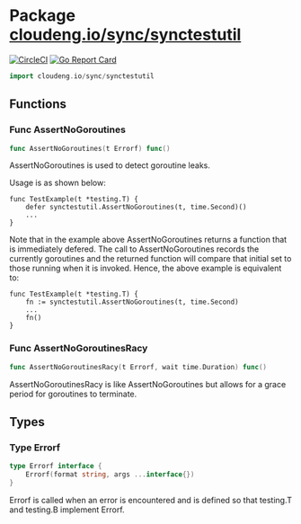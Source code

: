 # Package [cloudeng.io/sync/synctestutil](https://pkg.go.dev/cloudeng.io/sync/synctestutil?tab=doc)
[![CircleCI](https://circleci.com/gh/cloudengio/go.gotools.svg?style=svg)](https://circleci.com/gh/cloudengio/go.gotools) [![Go Report Card](https://goreportcard.com/badge/cloudeng.io/sync/synctestutil)](https://goreportcard.com/report/cloudeng.io/sync/synctestutil)

```go
import cloudeng.io/sync/synctestutil
```


## Functions
### Func AssertNoGoroutines
```go
func AssertNoGoroutines(t Errorf) func()
```
AssertNoGoroutines is used to detect goroutine leaks.

Usage is as shown below:

    func TestExample(t *testing.T) {
    	defer synctestutil.AssertNoGoroutines(t, time.Second)()
    	...
    }

Note that in the example above AssertNoGoroutines returns a function that is
immediately defered. The call to AssertNoGoroutines records the currently
goroutines and the returned function will compare that initial set to those
running when it is invoked. Hence, the above example is equivalent to:

    func TestExample(t *testing.T) {
    	fn := synctestutil.AssertNoGoroutines(t, time.Second)
    	...
    	fn()
    }

### Func AssertNoGoroutinesRacy
```go
func AssertNoGoroutinesRacy(t Errorf, wait time.Duration) func()
```
AssertNoGoroutinesRacy is like AssertNoGoroutines but allows for a grace
period for goroutines to terminate.



## Types
### Type Errorf
```go
type Errorf interface {
	Errorf(format string, args ...interface{})
}
```
Errorf is called when an error is encountered and is defined so that
testing.T and testing.B implement Errorf.





